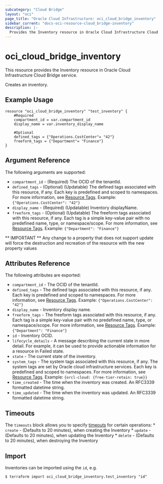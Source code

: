 ```yaml
---
subcategory: "Cloud Bridge"
layout: "oci"
page_title: "Oracle Cloud Infrastructure: oci_cloud_bridge_inventory"
sidebar_current: "docs-oci-resource-cloud_bridge-inventory"
description: |-
  Provides the Inventory resource in Oracle Cloud Infrastructure Cloud Bridge service
---
```


# oci_cloud_bridge_inventory
This resource provides the Inventory resource in Oracle Cloud Infrastructure Cloud Bridge service.

Creates an inventory.

## Example Usage

```hcl
resource "oci_cloud_bridge_inventory" "test_inventory" {
	#Required
	compartment_id = var.compartment_id
	display_name = var.inventory_display_name

	#Optional
	defined_tags = {"Operations.CostCenter"= "42"}
	freeform_tags = {"Department"= "Finance"}
}
```

## Argument Reference

The following arguments are supported:

* `compartment_id` - (Required) The OCID of the tenantId.
* `defined_tags` - (Optional) (Updatable) The defined tags associated with this resource, if any. Each key is predefined and scoped to namespaces. For more information, see [Resource Tags](https://docs.cloud.oracle.com/iaas/Content/General/Concepts/resourcetags.htm). Example: `{"Operations.CostCenter": "42"}` 
* `display_name` - (Required) (Updatable) Inventory displayName.
* `freeform_tags` - (Optional) (Updatable) The freeform tags associated with this resource, if any. Each tag is a simple key-value pair with no predefined name, type, or namespace/scope. For more information, see [Resource Tags](https://docs.cloud.oracle.com/iaas/Content/General/Concepts/resourcetags.htm). Example: `{"Department": "Finance"}` 


** IMPORTANT **
Any change to a property that does not support update will force the destruction and recreation of the resource with the new property values

## Attributes Reference

The following attributes are exported:

* `compartment_id` - The OCID of the tenantId.
* `defined_tags` - The defined tags associated with this resource, if any. Each key is predefined and scoped to namespaces. For more information, see [Resource Tags](https://docs.cloud.oracle.com/iaas/Content/General/Concepts/resourcetags.htm). Example: `{"Operations.CostCenter": "42"}` 
* `display_name` - Inventory display name.
* `freeform_tags` - The freeform tags associated with this resource, if any. Each tag is a simple key-value pair with no predefined name, type, or namespace/scope. For more information, see [Resource Tags](https://docs.cloud.oracle.com/iaas/Content/General/Concepts/resourcetags.htm). Example: `{"Department": "Finance"}` 
* `id` - Inventory OCID.
* `lifecycle_details` - A message describing the current state in more detail. For example, it can be used to provide actionable information for a resource in Failed state.
* `state` - The current state of the inventory.
* `system_tags` - The system tags associated with this resource, if any. The system tags are set by Oracle cloud infrastructure services. Each key is predefined and scoped to namespaces. For more information, see [Resource Tags](https://docs.cloud.oracle.com/iaas/Content/General/Concepts/resourcetags.htm). Example: `{orcl-cloud: {free-tier-retain: true}}` 
* `time_created` - The time when the inventory was created. An RFC3339 formatted datetime string.
* `time_updated` - The time when the inventory was updated. An RFC3339 formatted datetime string.

## Timeouts

The `timeouts` block allows you to specify [timeouts](https://registry.terraform.io/providers/oracle/oci/latest/docs/guides/changing_timeouts) for certain operations:
	* `create` - (Defaults to 20 minutes), when creating the Inventory
	* `update` - (Defaults to 20 minutes), when updating the Inventory
	* `delete` - (Defaults to 20 minutes), when destroying the Inventory


## Import

Inventories can be imported using the `id`, e.g.

```
$ terraform import oci_cloud_bridge_inventory.test_inventory "id"
```

